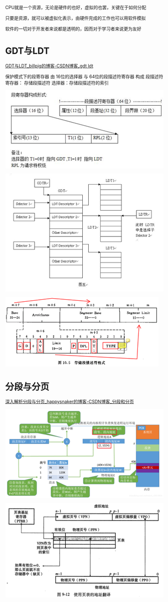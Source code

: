 CPU就是一个资源，无论是硬件的也好，虚拟的也罢，关键在于如何分配

只要是资源，就可以被虚拟化表示，由硬件完成的工作也可以用软件模拟

软件的一切对于开发者来说都是透明的，因而对于学习者来说更为友好

# GDT与LDT

[GDT与LDT_billpig的博客-CSDN博客_gdt ldt](https://blog.csdn.net/billpig/article/details/5833980?spm=1001.2101.3001.6661.1&utm_medium=distribute.pc_relevant_t0.none-task-blog-2%7Edefault%7ECTRLIST%7ERate-1-5833980-blog-103324343.pc_relevant_multi_platform_whitelistv3&depth_1-utm_source=distribute.pc_relevant_t0.none-task-blog-2%7Edefault%7ECTRLIST%7ERate-1-5833980-blog-103324343.pc_relevant_multi_platform_whitelistv3&utm_relevant_index=1)

保护模式下的段寄存器 由 16位的选择器 与 64位的段描述符寄存器 构成
段描述符寄存器： 存储段描述符
选择器：存储段描述符的索引

![1669988531181](image/vpu/1669988531181.png)

![1669989101316](image/vpu/1669989101316.png)

![1669991795388](image/vpu/1669991795388.png)

# 分段与分页

[深入解析分段与分页_happysnaker的博客-CSDN博客_分段和分页](https://blog.csdn.net/m0_51380306/article/details/120275714)

![1669997959290](image/vpu/1669997959290.png)

![1670000554685](image/vpu/1670000554685.png)
